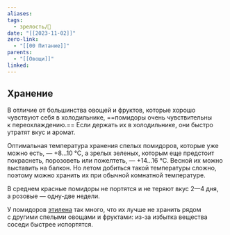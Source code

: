 ```yaml
---
aliases: 
tags:
  - зрелость/🌱
date: "[[2023-11-02]]"
zero-link:
  - "[[00 Питание]]"
parents:
  - "[[Овощи]]"
linked:
---
```

## Хранение
В отличие от большинства овощей и фруктов, которые хорошо чувствуют себя в холодильнике, ==помидоры очень чувствительны к переохлаждению.== Если держать их в холодильнике, они быстро утратят вкус и аромат.

Оптимальная температура хранения спелых помидоров, которые уже можно есть, — +8…10 °С, а зрелых зеленых, которым еще предстоит покраснеть, порозоветь или пожелтеть, — +14…16 °С. Весной их можно выставить на балкон. Но летом добиться такой температуры сложно, поэтому можно хранить их при обычной комнатной температуре.

В среднем красные помидоры не портятся и не теряют вкус 2—4 дня, а розовые — одну-две недели.

У помидоров [этилена](Этилен.md) так много, что их лучше не хранить рядом с другими спелыми овощами и фруктами: из-за избытка вещества соседи быстрее испортятся.